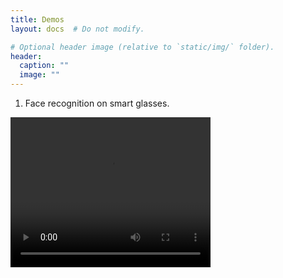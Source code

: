 ```yaml
---
title: Demos
layout: docs  # Do not modify.

# Optional header image (relative to `static/img/` folder).
header:
  caption: ""
  image: ""
---
```


1. Face recognition on smart glasses.
<video width="320" height="240" controls>
  <source src="demo_breath.mp4" type="video/mp4">
  <source src="movie.ogg" type="video/ogg">
您的浏览器不支持Video标签。
</video>
             

             

              

              